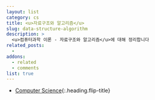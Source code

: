 ```yaml
---
layout: list
category: cs
title: <u>자료구조와 알고리즘</u>
slug: data-structure-algorithm
description: >
  <u>컴퓨터과학 이론 - 자료구조와 알고리즘</u>에 대해 정리합니다
related_posts:
  -
addons:
  - related
  - comments
list: true
---
```


* [Computer Science]{:.heading.flip-title}

[Computer Science]: /cs/

